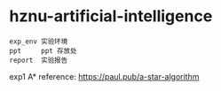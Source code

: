 # hznu-artificial-intelligence

```
exp_env 实验环境
ppt 	ppt 存放处
report 	实验报告
```

exp1 A\*
reference:
https://paul.pub/a-star-algorithm
